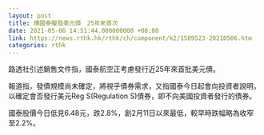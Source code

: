 ```yaml
---
layout: post
title: 傳國泰擬發美元債　25年來首次
date: 2021-05-06 14:51:44.000000000 +08:00
link: https://news.rthk.hk/rthk/ch/component/k2/1589523-20210506.htm
categories: rthk
---
```


路透社引述銷售文件指，國泰航空正考慮發行近25年來首批美元債。

報道指，發債規模尚未確定，將視乎債券需求，又指國泰今日起會向投資者說明，以確定會否發行美元Reg S(Regulation S)債券，即不向美國投資者發行的債券。

國泰股價今日低見6.48元，跌2.8%，創2月11日以來最低，較早時跌幅略為收窄至2.2%。
